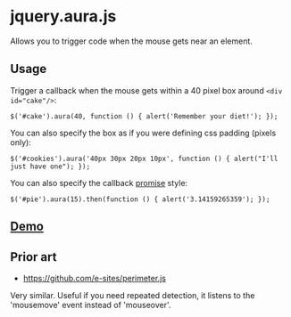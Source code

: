 # jquery.aura.js

Allows you to trigger code when the mouse gets near an element.

## Usage

Trigger a callback when the mouse gets within a 40 pixel box around `<div id="cake"/>`:

    $('#cake').aura(40, function () { alert('Remember your diet!'); });

You can also specify the box as if you were defining css padding (pixels only):

    $('#cookies').aura('40px 30px 20px 10px', function () { alert("I'll just have one"); });

You can also specify the callback [promise] style:

    $('#pie').aura(15).then(function () { alert('3.14159265359'); });

  [promise]: http://api.jquery.com/deferred.promise/

## [Demo][demo]

  [demo]: http://texastribune.github.io/jquery.aura.js/demo/

## Prior art

* https://github.com/e-sites/perimeter.js

Very similar. Useful if you need repeated detection, it listens to the
'mousemove' event instead of 'mouseover'.
